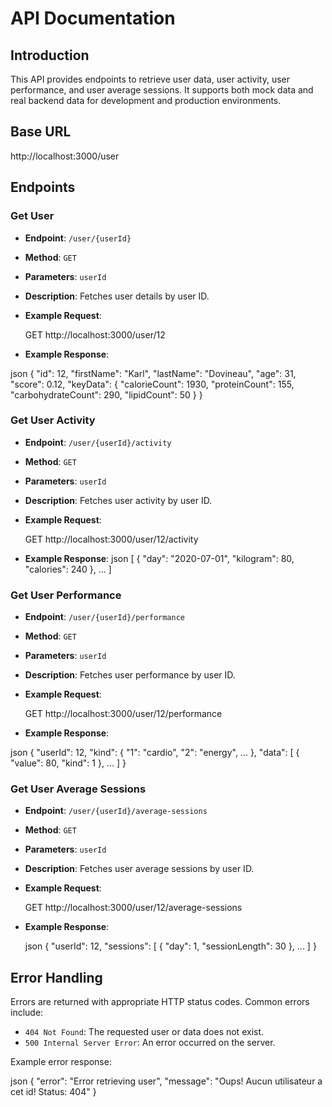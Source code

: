 
# API Documentation

## Introduction

This API provides endpoints to retrieve user data, user activity, user performance, and user average sessions. It supports both mock data and real backend data for development and production environments.

## Base URL

http://localhost:3000/user

## Endpoints

### Get User

- **Endpoint**: `/user/{userId}`
- **Method**: `GET`
- **Parameters**: `userId` 
- **Description**: Fetches user details by user ID.
- **Example Request**: 

  GET http://localhost:3000/user/12

- **Example Response**:

json
  {
    "id": 12,
    "firstName": "Karl",
    "lastName": "Dovineau",
    "age": 31,
    "score": 0.12,
    "keyData": {
      "calorieCount": 1930,
      "proteinCount": 155,
      "carbohydrateCount": 290,
      "lipidCount": 50
    }
  }

### Get User Activity

- **Endpoint**: `/user/{userId}/activity`
- **Method**: `GET`
- **Parameters**: `userId` 
- **Description**: Fetches user activity by user ID.
- **Example Request**: 

  GET http://localhost:3000/user/12/activity

- **Example Response**:
json
  [
    {
      "day": "2020-07-01",
      "kilogram": 80,
      "calories": 240
    },
    ...
  ]

### Get User Performance

- **Endpoint**: `/user/{userId}/performance`
- **Method**: `GET`
- **Parameters**: `userId` 
- **Description**: Fetches user performance by user ID.
- **Example Request**: 

  GET http://localhost:3000/user/12/performance

- **Example Response**:

json
  {
    "userId": 12,
    "kind": {
      "1": "cardio",
      "2": "energy",
      ...
    },
    "data": [
      {
        "value": 80,
        "kind": 1
      },
      ...
    ]
  }

### Get User Average Sessions

- **Endpoint**: `/user/{userId}/average-sessions`
- **Method**: `GET`
- **Parameters**: `userId` 
- **Description**: Fetches user average sessions by user ID.
- **Example Request**: 

  GET http://localhost:3000/user/12/average-sessions

- **Example Response**:
  
  json
  {
    "userId": 12,
    "sessions": [
      {
        "day": 1,
        "sessionLength": 30
      },
      ...
    ]
  }

## Error Handling

Errors are returned with appropriate HTTP status codes. Common errors include:

- `404 Not Found`: The requested user or data does not exist.
- `500 Internal Server Error`: An error occurred on the server.

Example error response:

json
{
  "error": "Error retrieving user",
  "message": "Oups! Aucun utilisateur a cet id! Status: 404"
}
